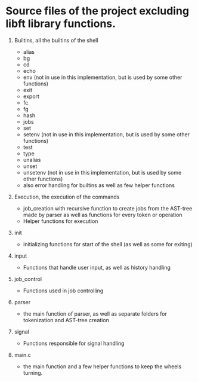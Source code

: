 # Source files of the project excluding libft library functions.

1. Builtins, all the builtins of the shell
    - alias
    - bg
    - cd
    - echo
    - env (not in use in this implementation, but is used by some other functions)
    - exit
    - export
    - fc
    - fg
    - hash
    - jobs
    - set
    - setenv (not in use in this implementation, but is used by some other functions)
    - test
    - type
    - unalias
    - unset
    - unsetenv (not in use in this implementation, but is used by some other functions)
    - also error handling for builtins as well as few helper functions

2. Execution, the execution of the commands
    - job_creation with recursive function to create jobs from the AST-tree made by parser as well as functions for every token or operation
    - Helper functions for execution

3. init
    - initializing functions for start of the shell (as well as some for exiting)

4. input
    - Functions that handle user input, as well as history handling

5. job_control
    - Functions used in job controlling

6. parser
    - the main function of parser, as well as separate folders for tokenization and AST-tree creation

7. signal
    - Functions responsible for signal handling

8. main.c
    - the main function and a few helper functions to keep the wheels turning.
